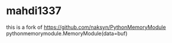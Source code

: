 # mahdi1337<br>
this is a fork of https://github.com/naksyn/PythonMemoryModule<br>
pythonmemorymodule.MemoryModule(data=buf)
